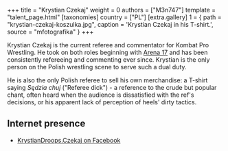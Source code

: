 +++
title = "Krystian Czekaj"
weight = 0
authors = ["M3n747"]
template = "talent_page.html"
[taxonomies]
country = ["PL"]
[extra.gallery]
1 = { path = "krystian-czekaj-koszulka.jpg", caption = 'Krystian Czekaj in his T-shirt.', source = "mfotografika" }
+++

Krystian Czekaj is the current referee and commentator for Kombat Pro Wrestling.
He took on both roles beginning with [Arena 17](@e/kpw/2021-08-21-kpw-arena-17-odrodzenie.md) and has been consistently refereeing and commenting ever since.
Krystian is the only person on the Polish wrestling scene to serve such a dual duty.

He is also the only Polish referee to sell his own merchandise: a T-shirt saying _Sędzia chuj_ ("Referee dick") - a reference to the crude but popular chant, often heard when the audience is dissatisfied with the ref's decisions, or his apparent lack of perception of heels' dirty tactics.

## Internet presence

* [KrystianDroops.Czekaj on Facebook](https://www.facebook.com/krystiandroops.czekaj/)